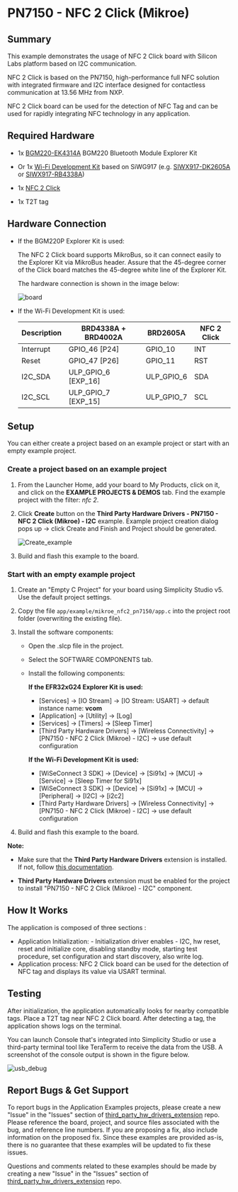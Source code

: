 # PN7150 - NFC 2 Click (Mikroe) #

## Summary ##

This example demonstrates the usage of NFC 2 Click board with Silicon Labs platform based on I2C communication.

NFC 2 Click is based on the PN7150, high-performance full NFC solution with integrated firmware and I2C interface designed for contactless communication at 13.56 MHz from NXP.

NFC 2 Click board can be used for the detection of NFC Tag and can be used for rapidly integrating NFC technology in any application.

## Required Hardware ##

- 1x [BGM220-EK4314A](https://www.silabs.com/development-tools/wireless/bluetooth/bgm220-explorer-kit) BGM220 Bluetooth Module Explorer Kit

- Or 1x [Wi-Fi Development Kit](https://www.silabs.com/development-tools/wireless/wi-fi) based on SiWG917 (e.g. [SIWX917-DK2605A](https://www.silabs.com/development-tools/wireless/wi-fi/siwx917-dk2605a-wifi-6-bluetooth-le-soc-dev-kit) or [SIWX917-RB4338A](https://www.silabs.com/development-tools/wireless/wi-fi/siwx917-rb4338a-wifi-6-bluetooth-le-soc-radio-board))

- 1x [NFC 2 Click](https://www.mikroe.com/nfc-2-click)

- 1x T2T tag

## Hardware Connection ##

- If the BGM220P Explorer Kit is used:

  The NFC 2 Click board supports MikroBus, so it can connect easily to the Explorer Kit via MikroBus header. Assure that the 45-degree corner of the Click board matches the 45-degree white line of the Explorer Kit.

  The hardware connection is shown in the image below:

  ![board](image/hardware_connection.png)

- If the Wi-Fi Development Kit is used:

  | Description  | BRD4338A + BRD4002A | BRD2605A     | NFC 2 Click  |
  | -------------| -----------| -------------| ------------------------|
  | Interrupt    | GPIO_46 [P24]       | GPIO_10      | INT            |
  | Reset        | GPIO_47 [P26]       | GPIO_11      | RST            |
  | I2C_SDA      | ULP_GPIO_6 [EXP_16] | ULP_GPIO_6   | SDA            |
  | I2C_SCL      | ULP_GPIO_7 [EXP_15] | ULP_GPIO_7   | SCL            |

## Setup ##

You can either create a project based on an example project or start with an empty example project.

### Create a project based on an example project ###

1. From the Launcher Home, add your board to My Products, click on it, and click on the **EXAMPLE PROJECTS & DEMOS** tab. Find the example project with the filter: *nfc 2*.

2. Click **Create** button on the **Third Party Hardware Drivers - PN7150 - NFC 2 Click (Mikroe) - I2C** example. Example project creation dialog pops up -> click Create and Finish and Project should be generated.

   ![Create_example](image/create_example.png)

3. Build and flash this example to the board.

### Start with an empty example project ###

1. Create an "Empty C Project" for your board using Simplicity Studio v5. Use the default project settings.

2. Copy the file `app/example/mikroe_nfc2_pn7150/app.c` into the project root folder (overwriting the existing file).

3. Install the software components:

    - Open the .slcp file in the project.

    - Select the SOFTWARE COMPONENTS tab.

    - Install the following components:

      **If the EFR32xG24 Explorer Kit is used:**

        - [Services] → [IO Stream] → [IO Stream: USART] → default instance name: **vcom**
        - [Application] → [Utility] → [Log]
        - [Services] → [Timers] → [Sleep Timer]
        - [Third Party Hardware Drivers] → [Wireless Connectivity] → [PN7150 - NFC 2 Click (Mikroe) - I2C] → use default configuration

      **If the Wi-Fi Development Kit is used:**

        - [WiSeConnect 3 SDK] → [Device] → [Si91x] → [MCU] → [Service] → [Sleep Timer for Si91x]
        - [WiSeConnect 3 SDK] → [Device] → [Si91x] → [MCU] → [Peripheral] → [I2C] → [i2c2]
        - [Third Party Hardware Drivers] → [Wireless Connectivity] → [PN7150 - NFC 2 Click (Mikroe) - I2C] → use default configuration

4. Build and flash this example to the board.

**Note:**

- Make sure that the **Third Party Hardware Drivers** extension is installed. If not, follow [this documentation](https://github.com/SiliconLabs/third_party_hw_drivers_extension/blob/master/README.md#how-to-add-to-simplicity-studio-ide).

- **Third Party Hardware Drivers** extension must be enabled for the project to install "PN7150 - NFC 2 Click (Mikroe) - I2C" component.

## How It Works ##

The application is composed of three sections :

- Application Initialization: - Initialization driver enables - I2C,
 hw reset, reset and initialize core, disabling standby mode,
 starting test procedure, set configuration and start discovery, also write log.
- Application process: NFC 2 Click board can be used for the detection of NFC tag and displays its value via USART terminal.

## Testing ##

After initialization, the application automatically looks for nearby compatible tags. Place a T2T tag near NFC 2 Click board. After detecting a tag, the application shows logs on the terminal.

You can launch Console that's integrated into Simplicity Studio or use a third-party terminal tool like TeraTerm to receive the data from the USB. A screenshot of the console output is shown in the figure below.

![usb_debug](image/log.png "USB Debug Output Data")

## Report Bugs & Get Support ##

To report bugs in the Application Examples projects, please create a new "Issue" in the "Issues" section of [third_party_hw_drivers_extension](https://github.com/SiliconLabs/third_party_hw_drivers_extension) repo. Please reference the board, project, and source files associated with the bug, and reference line numbers. If you are proposing a fix, also include information on the proposed fix. Since these examples are provided as-is, there is no guarantee that these examples will be updated to fix these issues.

Questions and comments related to these examples should be made by creating a new "Issue" in the "Issues" section of [third_party_hw_drivers_extension](https://github.com/SiliconLabs/third_party_hw_drivers_extension) repo.
